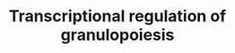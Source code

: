 ---
annotations:
- type: Pathway Ontology
  value: transcription pathway
authors:
- ReactomeTeam
- DeSl
description: Neutrophilic granulocytes (hereafter called granulocytes) are distinguished
  by multilobulated nuclei and presence of cytoplasmic granules containing antipathogenic
  proteins (reviewed in Cowland and Borregaard 2016, Yin and Heit 2018). Granulocytes
  comprise eosinophils, basophils, mast cells, and neutrophils, all of which are ultimately
  derived from hemopoietic stem cells (HSCs), a self-renewing population of stem cells
  located in the bone marrow. A portion of HSCs exit self-renewing proliferation and
  differentiate to form multipotent progenitors (MPPs). MPPs then differentiate to
  form common myeloid progenitors (CMPs) as well as the erythrocyte lineage. CMPs
  further differentiate into granulocyte-monocyte progenitors (GMPs) which can then
  differentiate into monocytes or any of the types of granulocytes (reviewed in Fiedler
  and Brunner 2012). granulocytes are the most abundant leukocytes in peripheral blood.<br>For
  early granulopoiesis the CEBPA, SPI1 (PU.1), RAR, CBF, and MYB transcription factors
  are essential. CEBPE, SPI1, SP1, CDP, and HOXA10 transcription factors initiate
  terminal neutrophil differentiation.<br>Initially, RUNX1 activates SPI1 (PU.1),
  which is believed to be the key transcription factor driving the formation of MPPs
  and CMPs (reviewed in Friedman 2007, Fiedler and Brunner 2012). SPI1, in turn, activates
  expression of CEBPA, an indispensable transcription factor for granulopoiesis especially
  important in the transition from CMP to GMP (inferred from mouse homologs in Wilson
  et al. 2010, Guo et al. 2012, Guo et al. 2014, Cooper et al. 2015). CEBPA, in turn,
  activates the expression of several transcription factors and receptors characteristic
  of granulocytes, including CEBPA (autoregulation), CEBPE (Loke et al. 2018, and
  inferred from mouse homologs in Wang and Friedman 2002, Friedman et al. 2003), GFI1
  (inferred from mouse homologs in Lidonnici et al. 2010), KLF5 (Federzoni et al.
  2014), IL6R (inferred from mouse homologs in Zhang et al. 1998), and CSF3R (Smith
  et al. 1996). Importantly, CEBPA dimers repress transcription of MYC (c-Myc) (Johansen
  et al. 2001, and inferred from mouse homologs in Slomiany et al. 2000, Porse et
  al. 2001). CEBPA binds CDK2 and CDK4 (Wang et al. 2001) which inhibits their kinase
  activity by disrupting their association with cyclins thereby limiting proliferation
  and favoring differentiation of granulocyte progenitors during regular ("steady-state")
  granulopoiesis (reviewed in Friedman 2015). The transcription factor GFI1 regulates
  G-CSF signaling and neutrophil development through the Ras activator RasGRP1 (de
  la Luz Sierra et al. 2010).<br>Inhibitors of DNA binding (ID) proteins ID1 and ID2
  regulate granulopoiesis and eosinophil production such that ID1 induces neutrophil
  development and inhibits eosinophil differentiation, whereas ID2 induces both eosinophil
  and neutrophil development (Buitenhuis et al. 2005, Skokowa et al. 2009).<br>Major
  infection activates emergency granulopoiesis (reviewed in Manz and Boettcher 2014,
  Hirai et al. 2015), the production of large numbers of granulocytes in a relatively
  short period of time. Emergency granulopoiesis is activated by cytokines, CSF2 (GM-CSF)
  and especially CSF3 (G-CSF, reviewed in Panopoulos and Watowich 2008, Liongue et
  al. 2009) which bind receptors, CSF2R and CSF3R, respectively, resulting in expression
  of CEBPB, which interferes with repression of MYC by CEBPA (inferred from mouse
  homologs in Zhang et al. 2010) and represses MYC less than CEBPA does (Hirai et
  al. 2006), leading to proliferation of granulocyte progenitors prior to final differentiation.Both,
  emergency and steady-state granulopoiesis are regulated by direct interaction of
  CEBPA (steady-state) or CEBPB (emergency) proteins with NAD+-dependent protein deacetylases,
  SIRT1 and SIRT2 (Skokowa et al. 2009). G-CSF induces the NAD+-generating enzyme,
  Nicotinamide phosphoribosyltransferase (NAMPT, or PBEF), that in turn activates
  sirtuins (Skokowa et al. 2009).<br>GADD45A and GADD45B proteins are essential for
  stress-induced granulopoiesis and granulocyte chemotaxis by activation of p38 kinase
  (Gupta et al. 2006, Salerno et al. 2012). SHP2 is required for induction of CEBPA
  expression and granulopoiesis in response to CSF3 (G-CSF) or other cytokines independent
  of SHP2-mediated ERK activation (Zhang et al. 2011).<br>Transcription of neutrophil
  granule proteins (e.g. ELANE, MPO, AZU1, DEFA4), that play an essential role in
  bacterial killing are regulated by CEBPE and SPI1 (PU.1) transcription factors (Gombart
  et al. 2003, Nakajima et al. 2006). RUNX1 and LEF1 also regulate ELANE (ELA2) mRNA
  expression by binding to its promoter (Li et al. 2003).  View original pathway at
  [http://www.reactome.org/PathwayBrowser/#DIAGRAM=9616222 Reactome].
last-edited: 2021-01-25
organisms:
- Homo sapiens
redirect_from:
- /index.php/Pathway:WP5001
- /instance/WP5001
schema-jsonld:
- '@context': https://schema.org/
  '@id': https://wikipathways.github.io/pathways/WP5001.html
  '@type': Dataset
  creator:
    '@type': Organization
    name: WikiPathways
  description: Neutrophilic granulocytes (hereafter called granulocytes) are distinguished
    by multilobulated nuclei and presence of cytoplasmic granules containing antipathogenic
    proteins (reviewed in Cowland and Borregaard 2016, Yin and Heit 2018). Granulocytes
    comprise eosinophils, basophils, mast cells, and neutrophils, all of which are
    ultimately derived from hemopoietic stem cells (HSCs), a self-renewing population
    of stem cells located in the bone marrow. A portion of HSCs exit self-renewing
    proliferation and differentiate to form multipotent progenitors (MPPs). MPPs then
    differentiate to form common myeloid progenitors (CMPs) as well as the erythrocyte
    lineage. CMPs further differentiate into granulocyte-monocyte progenitors (GMPs)
    which can then differentiate into monocytes or any of the types of granulocytes
    (reviewed in Fiedler and Brunner 2012). granulocytes are the most abundant leukocytes
    in peripheral blood.<br>For early granulopoiesis the CEBPA, SPI1 (PU.1), RAR,
    CBF, and MYB transcription factors are essential. CEBPE, SPI1, SP1, CDP, and HOXA10
    transcription factors initiate terminal neutrophil differentiation.<br>Initially,
    RUNX1 activates SPI1 (PU.1), which is believed to be the key transcription factor
    driving the formation of MPPs and CMPs (reviewed in Friedman 2007, Fiedler and
    Brunner 2012). SPI1, in turn, activates expression of CEBPA, an indispensable
    transcription factor for granulopoiesis especially important in the transition
    from CMP to GMP (inferred from mouse homologs in Wilson et al. 2010, Guo et al.
    2012, Guo et al. 2014, Cooper et al. 2015). CEBPA, in turn, activates the expression
    of several transcription factors and receptors characteristic of granulocytes,
    including CEBPA (autoregulation), CEBPE (Loke et al. 2018, and inferred from mouse
    homologs in Wang and Friedman 2002, Friedman et al. 2003), GFI1 (inferred from
    mouse homologs in Lidonnici et al. 2010), KLF5 (Federzoni et al. 2014), IL6R (inferred
    from mouse homologs in Zhang et al. 1998), and CSF3R (Smith et al. 1996). Importantly,
    CEBPA dimers repress transcription of MYC (c-Myc) (Johansen et al. 2001, and inferred
    from mouse homologs in Slomiany et al. 2000, Porse et al. 2001). CEBPA binds CDK2
    and CDK4 (Wang et al. 2001) which inhibits their kinase activity by disrupting
    their association with cyclins thereby limiting proliferation and favoring differentiation
    of granulocyte progenitors during regular ("steady-state") granulopoiesis (reviewed
    in Friedman 2015). The transcription factor GFI1 regulates G-CSF signaling and
    neutrophil development through the Ras activator RasGRP1 (de la Luz Sierra et
    al. 2010).<br>Inhibitors of DNA binding (ID) proteins ID1 and ID2 regulate granulopoiesis
    and eosinophil production such that ID1 induces neutrophil development and inhibits
    eosinophil differentiation, whereas ID2 induces both eosinophil and neutrophil
    development (Buitenhuis et al. 2005, Skokowa et al. 2009).<br>Major infection
    activates emergency granulopoiesis (reviewed in Manz and Boettcher 2014, Hirai
    et al. 2015), the production of large numbers of granulocytes in a relatively
    short period of time. Emergency granulopoiesis is activated by cytokines, CSF2
    (GM-CSF) and especially CSF3 (G-CSF, reviewed in Panopoulos and Watowich 2008,
    Liongue et al. 2009) which bind receptors, CSF2R and CSF3R, respectively, resulting
    in expression of CEBPB, which interferes with repression of MYC by CEBPA (inferred
    from mouse homologs in Zhang et al. 2010) and represses MYC less than CEBPA does
    (Hirai et al. 2006), leading to proliferation of granulocyte progenitors prior
    to final differentiation.Both, emergency and steady-state granulopoiesis are regulated
    by direct interaction of CEBPA (steady-state) or CEBPB (emergency) proteins with
    NAD+-dependent protein deacetylases, SIRT1 and SIRT2 (Skokowa et al. 2009). G-CSF
    induces the NAD+-generating enzyme, Nicotinamide phosphoribosyltransferase (NAMPT,
    or PBEF), that in turn activates sirtuins (Skokowa et al. 2009).<br>GADD45A and
    GADD45B proteins are essential for stress-induced granulopoiesis and granulocyte
    chemotaxis by activation of p38 kinase (Gupta et al. 2006, Salerno et al. 2012).
    SHP2 is required for induction of CEBPA expression and granulopoiesis in response
    to CSF3 (G-CSF) or other cytokines independent of SHP2-mediated ERK activation
    (Zhang et al. 2011).<br>Transcription of neutrophil granule proteins (e.g. ELANE,
    MPO, AZU1, DEFA4), that play an essential role in bacterial killing are regulated
    by CEBPE and SPI1 (PU.1) transcription factors (Gombart et al. 2003, Nakajima
    et al. 2006). RUNX1 and LEF1 also regulate ELANE (ELA2) mRNA expression by binding
    to its promoter (Li et al. 2003).  View original pathway at [http://www.reactome.org/PathwayBrowser/#DIAGRAM=9616222
    Reactome].
  keywords:
  - 'H2AFB1 '
  - CSF3R
  - CDKN1A
  - IL6R
  - 'MYB '
  - SPI1 gene:Nucleosome
  - gene:phospho-STAT3:CEBPB
  - 'CDK2 '
  - MYB
  - CEBPB mRNA
  - 'GFI1 gene '
  - 'KLF5 gene '
  - 'EP300 '
  - 'HIST1H2AD '
  - dimer:DEK
  - p-S133-CREB1
  - 'HIST1H2AC '
  - 'Me3K5-H3F3A '
  - 'LEF1 '
  - gene:SPI1:CEPBA
  - 'RXRA '
  - 'p-S133-CREB1 '
  - GFI1 gene:CEBPA
  - CEBPE gene:CEBPA
  - 'HIST2H2AC '
  - 'HIST2H2AA3 '
  - 'HIST2H3A '
  - 'Me3K5-HIST1H3A '
  - gene:RXRA:RARA:atRA
  - RUNX1:CBFB:KMT2A:SPI1 gene:H3K4me3-Nucleosome
  - gene:EP300:SPI1:PML
  - 'CDK4 '
  - CEBPB gene
  - E2F1:(TFDP1,TFDP2)
  - homodimer
  - dimer
  - GFI1
  - PML isoform 4
  - 'DEK '
  - 'CEBPB '
  - 'HIST1H2BM '
  - atRA
  - 'TAL1 '
  - CDK2
  - EP300
  - 'H3F3A '
  - KLF5 gene
  - KLF5
  - gene:RUNX1:SPI1:GATA2:TAL1:FLI1:MYB
  - 'HIST1H2BH '
  - 'FLI1 '
  - CEBPA mRNA
  - 'HIST3H2BB '
  - 'HIST1H2BD '
  - 'E2F1 '
  - 'HIST1H3A '
  - KLF5 gene:CEBPA
  - 'HIST1H2AB '
  - LEF1
  - 'MYC gene '
  - 'GATA2 '
  - FLI1
  - 'atRA '
  - 'HIST1H2BK '
  - 'RARA '
  - GFI1 gene
  - 'CDKN1A '
  - IL6R gene
  - 'H2AFJ '
  - CSF3R gene
  - MYC
  - gene:p-Y705-STAT3
  - 'HIST1H2BO '
  - CDK4
  - 'HIST1H2BJ '
  - 'HIST1H2BB '
  - SPI1
  - 'SPI1 '
  - 'H2AFX '
  - 'Me3K5-HIST2H3A '
  - 'H2BFS '
  - 'HIST1H2BN '
  - CEBPA:CDK2
  - CEBPA gene
  - CEBPE gene
  - gene:E2F1:(TFDP1,TFDP2)
  - p-Y705-STAT3 dimer
  - CEBPA:CDKN1A
  - CEBPB
  - 'TFDP1 '
  - 'HIST1H2BA '
  - 'CEBPE gene '
  - 'HIST1H4 '
  - 'HIST1H2BL '
  - 'CEBPB gene '
  - CEBPA
  - CEBPA:CDK4
  - 'PML isoform 4 '
  - CEBPE gene:RARA:RXRA
  - CEBPE
  - MYC gene
  - gene:p-S133-CREB1
  - 'SPI1 Gene '
  - 'H2AFV '
  - 'TFDP2 '
  - 'RUNX1 '
  - GATA2
  - RUNX1
  - DEK
  - 'p-Y705-STAT3 '
  - 'CSF3R gene '
  - 'HIST1H2BC '
  - 'CEBPA '
  - 'HIST2H2BE '
  - 'CBFB '
  - TAL1
  - gene:CEBPA:E2F1:(TFDP1,TFDP2)
  - 'H2AFZ '
  - 'KMT2A '
  - 'CEBPA gene: LEF1'
  - 'HIST1H2AJ '
  - 'CEBPA gene '
  license: CC0
  name: Transcriptional regulation of granulopoiesis
seo: CreativeWork
title: Transcriptional regulation of granulopoiesis
wpid: WP5001
---